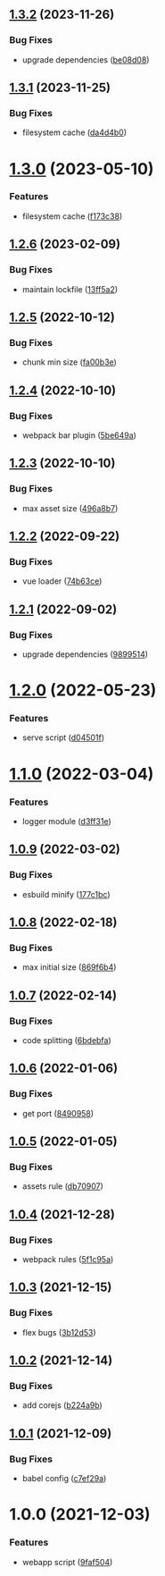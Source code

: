 ## [1.3.2](https://github.com/akijoey/webapp/compare/v1.3.1...v1.3.2) (2023-11-26)


### Bug Fixes

* upgrade dependencies ([be08d08](https://github.com/akijoey/webapp/commit/be08d080b36b4d62631b702cbd1745aec64d51a5))

## [1.3.1](https://github.com/akijoey/webapp/compare/v1.3.0...v1.3.1) (2023-11-25)


### Bug Fixes

* filesystem cache ([da4d4b0](https://github.com/akijoey/webapp/commit/da4d4b0f668a3123214351ea7114c1df69d1256e))

# [1.3.0](https://github.com/akijoey/webapp/compare/v1.2.6...v1.3.0) (2023-05-10)


### Features

* filesystem cache ([f173c38](https://github.com/akijoey/webapp/commit/f173c38d7cd26a5515a130a97f80d142d36ee0d9))

## [1.2.6](https://github.com/akijoey/webapp/compare/v1.2.5...v1.2.6) (2023-02-09)


### Bug Fixes

* maintain lockfile ([13ff5a2](https://github.com/akijoey/webapp/commit/13ff5a23abe885c547cba4d17f103237e6802dc4))

## [1.2.5](https://github.com/akijoey/webapp/compare/v1.2.4...v1.2.5) (2022-10-12)


### Bug Fixes

* chunk min size ([fa00b3e](https://github.com/akijoey/webapp/commit/fa00b3e392447a72e3e30deecfdc6e3ce0d50a2d))

## [1.2.4](https://github.com/akijoey/webapp/compare/v1.2.3...v1.2.4) (2022-10-10)


### Bug Fixes

* webpack bar plugin ([5be649a](https://github.com/akijoey/webapp/commit/5be649ad811a3cf2be30f7a9344c06dd7ccc7352))

## [1.2.3](https://github.com/akijoey/webapp/compare/v1.2.2...v1.2.3) (2022-10-10)


### Bug Fixes

* max asset size ([496a8b7](https://github.com/akijoey/webapp/commit/496a8b7eb38864bbf7c8accc321a2bec4ee20f34))

## [1.2.2](https://github.com/akijoey/webapp/compare/v1.2.1...v1.2.2) (2022-09-22)


### Bug Fixes

* vue loader ([74b63ce](https://github.com/akijoey/webapp/commit/74b63cec563958a6bb198ad05e00e0d731017821))

## [1.2.1](https://github.com/akijoey/webapp/compare/v1.2.0...v1.2.1) (2022-09-02)


### Bug Fixes

* upgrade dependencies ([9899514](https://github.com/akijoey/webapp/commit/989951433f838c7d252fd071d8a4b6146ef150fd))

# [1.2.0](https://github.com/akijoey/webapp/compare/v1.1.0...v1.2.0) (2022-05-23)


### Features

* serve script ([d04501f](https://github.com/akijoey/webapp/commit/d04501f4dba389d474b110f9b791a02edc05c4cf))

# [1.1.0](https://github.com/akijoey/webapp/compare/v1.0.9...v1.1.0) (2022-03-04)


### Features

* logger module ([d3ff31e](https://github.com/akijoey/webapp/commit/d3ff31e09d040a50b90ab22c6fbaf4ae8f5ee347))

## [1.0.9](https://github.com/akijoey/webapp/compare/v1.0.8...v1.0.9) (2022-03-02)


### Bug Fixes

* esbuild minify ([177c1bc](https://github.com/akijoey/webapp/commit/177c1bcd0e4d4e4df27958cb88ebd13d13df0a23))

## [1.0.8](https://github.com/akijoey/webapp/compare/v1.0.7...v1.0.8) (2022-02-18)


### Bug Fixes

* max initial size ([869f6b4](https://github.com/akijoey/webapp/commit/869f6b44a7a60a6ef7102f896cd95fb5087ccb81))

## [1.0.7](https://github.com/akijoey/webapp/compare/v1.0.6...v1.0.7) (2022-02-14)


### Bug Fixes

* code splitting ([6bdebfa](https://github.com/akijoey/webapp/commit/6bdebfaedc298e16af419ec5795a6ce7ef1419f1))

## [1.0.6](https://github.com/akijoey/webapp/compare/v1.0.5...v1.0.6) (2022-01-06)


### Bug Fixes

* get port ([8490958](https://github.com/akijoey/webapp/commit/8490958c31cf7f86826a414d5186df10bd5426be))

## [1.0.5](https://github.com/akijoey/webapp/compare/v1.0.4...v1.0.5) (2022-01-05)


### Bug Fixes

* assets rule ([db70907](https://github.com/akijoey/webapp/commit/db7090712d9f11757abbca2e9a87a9d49127c5a0))

## [1.0.4](https://github.com/akijoey/webapp/compare/v1.0.3...v1.0.4) (2021-12-28)


### Bug Fixes

* webpack rules ([5f1c95a](https://github.com/akijoey/webapp/commit/5f1c95ad56c4debf5dc0b33b6f0b702d721d5f51))

## [1.0.3](https://github.com/akijoey/webapp/compare/v1.0.2...v1.0.3) (2021-12-15)


### Bug Fixes

* flex bugs ([3b12d53](https://github.com/akijoey/webapp/commit/3b12d53b942b946495277d914b3bd4c50c964776))

## [1.0.2](https://github.com/akijoey/webapp/compare/v1.0.1...v1.0.2) (2021-12-14)


### Bug Fixes

* add corejs ([b224a9b](https://github.com/akijoey/webapp/commit/b224a9bec08ad98476201c5ea2e4ac3d2e20659d))

## [1.0.1](https://github.com/akijoey/webapp/compare/v1.0.0...v1.0.1) (2021-12-09)


### Bug Fixes

* babel config ([c7ef29a](https://github.com/akijoey/webapp/commit/c7ef29a507e1ac2e4da4e8ba2bd67ecaec7eff2c))

# 1.0.0 (2021-12-03)


### Features

* webapp script ([9faf504](https://github.com/akijoey/webapp/commit/9faf504f9b3d3f4137a3710a3cbb00be28849de6))
